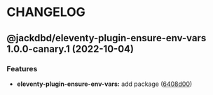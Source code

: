 # CHANGELOG

## @jackdbd/eleventy-plugin-ensure-env-vars 1.0.0-canary.1 (2022-10-04)


### Features

* **eleventy-plugin-ensure-env-vars:** add package ([6408d00](https://github.com/jackdbd/undici/commit/6408d004c3c8721bfe37e3633e08db96ca2bd30a))
